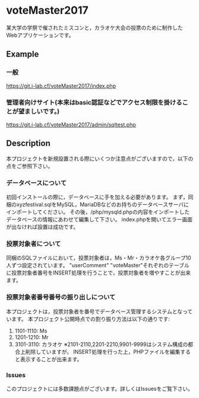 # voteMaster2017
某大学の学祭で催されたミスコンと，カラオケ大会の投票のために制作したWebアプリケーションです。

## Example
### 一般
https://git.i-lab.cf/voteMaster2017/index.php
### 管理者向けサイト(本来はbasic認証などでアクセス制限を掛けることが望ましいです。)
https://git.i-lab.cf/voteMaster2017/admin/sqltest.php

## Description
本プロジェクトを新規設置される際にいくつか注意点がございますので，以下の点をご参照下さい。

### データベースについて
初回インストールの際に，データベースに手を加える必要があります。
まず，同梱のxyzfestival.sqlをMySQL，MariaDBなどのお持ちのデータベースサーバにインポートしてください。
その後，/php/mysqld.phpの内容をインポートしたデータベースの情報にあわせて編集して下さい。
index.phpを開いてエラー画面が出なければ設置は成功です。

### 投票対象者について
同梱のSQLファイルにおいて，投票対象者は，Ms・Mr・カラオケ各グループ10人ずつ設定されています。
"userComment" "voteMaster"それぞれのテーブルに投票対象者番号をINSERT処理を行うことで，投票対象者を増やすことが出来ます。

### 投票対象者番号番号の振り出しについて
本プロジェクトは，投票対象者を番号でデータベース管理するシステムとなっています。
本プロジェクト公開時点での割り振り方法は以下の通りです:

1. 1101-1110: Ms
2. 1201-1210: Mr
3. 3101-3110: カラオケ
※2101-2110,2201-2210,9901-9999はシステム構成の都合上削除していますが，
INSERT処理を行った上，PHPファイルを編集すると表示することが出来ます。

### Issues
このプロジェクトには多数課題点がございます。詳しくはIssuesをご覧下さい。
